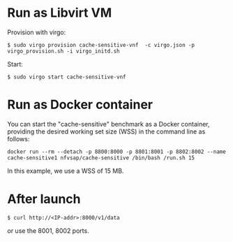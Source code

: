# Run as Libvirt VM 

Provision with virgo: 

```console
$ sudo virgo provision cache-sensitive-vnf  -c virgo.json -p virgo_provision.sh -i virgo_initd.sh 
```

Start: 

```console
$ sudo virgo start cache-sensitive-vnf
```

# Run as Docker container

You can start the "cache-sensitive" benchmark as a Docker container, providing the desired working set size (WSS) in the command line as follows: 

``` 
docker run --rm --detach -p 8800:8000 -p 8801:8001 -p 8802:8002 --name cache-sensitive1 nfvsap/cache-sensitive /bin/bash /run.sh 15
```

In this example, we use a WSS of 15 MB.


# After launch

```console
$ curl http://<IP-addr>:8000/v1/data
```

or use the 8001, 8002 ports.

